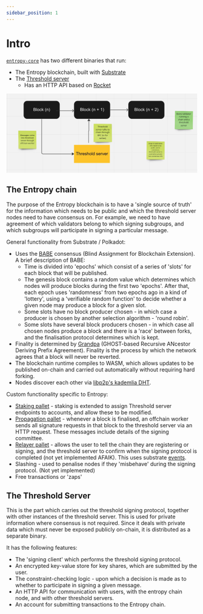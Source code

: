```yaml
---
sidebar_position: 1
---
```


# Intro

[`entropy-core`](https://github.com/entropyxyz/entropy-core) has two different binaries that run:

- The Entropy blockchain, built with [Substrate](https://docs.substrate.io/)
- The [Threshold server](https://github.com/entropyxyz/entropy-core/tree/master/crypto/server)
  - Has an HTTP API based on [Rocket](https://rocket.rs/)

![birdsEye](/img/birdsEye.png)

## The Entropy chain

The purpose of the Entropy blockchain is to have a 'single source of truth' for the information which needs to be public and which the threshold server nodes need to have consensus on. For example, we need to have agreement of which validators belong to which signing subgroups, and which subgroups will participate in signing a particular message.

General functionality from Substrate / Polkadot:
- Uses the [BABE](https://research.web3.foundation/en/latest/polkadot/block-production/Babe.html) consensus (Blind Assignment for Blockchain Extension). A brief description of BABE:
  - Time is divided into 'epochs' which consist of a series of 'slots' for each block that will be published. 
  - The genesis block contains a random value which determines which nodes will produce blocks during the first two 'epochs'. After that, each epoch uses 'randomness' from two epochs ago in a kind of 'lottery', using a 'verifiable random function' to decide whether a given node may produce a block for a given slot.
  - Some slots have no block producer chosen - in which case a producer is chosen by another selection algorithm - 'round robin'.
  - Some slots have several block producers chosen - in which case all chosen nodes produce a block and there is a 'race' between forks, and the finalisation protocol determines which is kept. 
- Finality is determined by [Grandpa](https://github.com/w3f/consensus/blob/master/pdf/grandpa.pdf) (GHOST-based Recursive ANcestor Deriving Prefix Agreement). Finality is the process by which the network agrees that a block will never be reverted.
- The blockchain runtime compiles to WASM, which allows updates to be published on-chain and carried out automatically without requiring hard forking. 
- Nodes discover each other via [libp2p's kademlia DHT](https://github.com/libp2p/specs/blob/master/kad-dht/README.md).

Custom functionality specific to Entropy:
- [Staking pallet](https://github.com/entropyxyz/entropy-core/blob/master/pallets/staking/src/lib.rs) - staking is extended to assign Threshold server endpoints to accounts, and allow these to be modified.
- [Propagation pallet](https://github.com/entropyxyz/entropy-core/blob/master/pallets/propagation/src/lib.rs) - whenever a block is finalised, an offchain worker sends all signature requests in that block to the threshold server via an HTTP request. These messages include details of the signing committee.
- [Relayer pallet](https://github.com/entropyxyz/entropy-core/blob/master/pallets/relayer/src/lib.rs) - allows the user to tell the chain they are  registering or signing, and the threshold server to confirm when the signing protocol is completed (not yet implemented AFAIK).  This uses substrate [events](https://docs.substrate.io/build/events-and-errors). 
- Slashing - used to penalise nodes if they 'misbehave' during the signing protocol. (Not yet implemented)
- Free transactions or 'zaps' 

<!-- [discussion on terminology around zaps](https://github.com/entropyxyz/entropy-core/issues/202) -->
<!-- [discussion on free tx distribution methods](https://github.com/entropyxyz/entropy-core/issues/203) -->

## The Threshold Server 

This is the part which carries out the threshold signing protocol, together with other instances of the threshold server. This is used for private information where consensus is not required. Since it deals with private data which must never be exposed publicly on-chain, it is distributed as a separate binary.

It has the following features: 
- The 'signing client' which performs the threshold signing protocol.
- An encrypted key-value store for key shares, which are submitted by the user.
- The constraint-checking logic - upon which a decision is made as to whether to participate in signing a given message.
- An HTTP API for communication with users, with the entropy chain node, and with other threshold servers. 
- An account for submitting transactions to the Entropy chain. 
